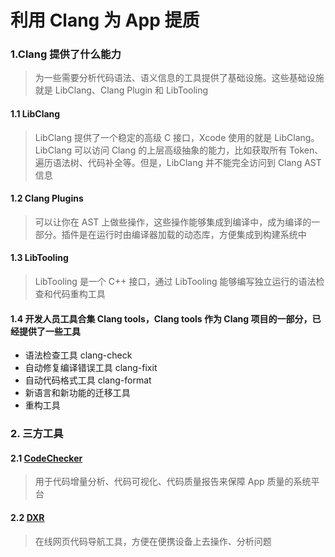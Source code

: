# 利用 Clang 为 App 提质


### 1.Clang 提供了什么能力

> 为一些需要分析代码语法、语义信息的工具提供了基础设施。这些基础设施就是 LibClang、Clang Plugin 和 LibTooling

#### 1.1 LibClang

> LibClang 提供了一个稳定的高级 C 接口，Xcode 使用的就是 LibClang。LibClang 可以访问 Clang 的上层高级抽象的能力，比如获取所有 Token、遍历语法树、代码补全等。但是，LibClang 并不能完全访问到 Clang AST 信息

#### 1.2 Clang Plugins

> 可以让你在 AST 上做些操作，这些操作能够集成到编译中，成为编译的一部分。插件是在运行时由编译器加载的动态库，方便集成到构建系统中

#### 1.3 LibTooling

> LibTooling 是一个 C++ 接口，通过 LibTooling 能够编写独立运行的语法检查和代码重构工具

#### 1.4 开发人员工具合集 Clang tools，Clang tools 作为 Clang 项目的一部分，已经提供了一些工具

* 语法检查工具 clang-check
* 自动修复编译错误工具 clang-fixit
* 自动代码格式工具 clang-format
* 新语言和新功能的迁移工具
* 重构工具

### 2. 三方工具

#### 2.1 [CodeChecker](https://github.com/Ericsson/CodeChecker)

> 用于代码增量分析、代码可视化、代码质量报告来保障 App 质量的系统平台

#### 2.2 [DXR](https://github.com/mozilla/dxr#dxr)

> 在线网页代码导航工具，方便在便携设备上去操作、分析问题
